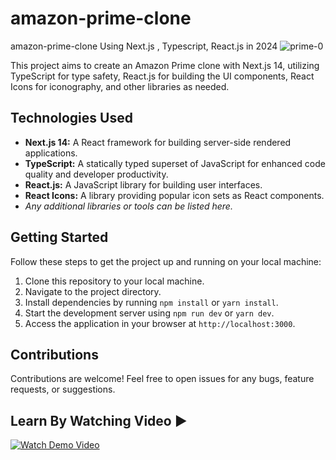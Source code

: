 # amazon-prime-clone
amazon-prime-clone Using Next.js , Typescript, React.js in 2024
![prime-0](https://github.com/EasyCodingTutorial/amazon-prime-clone/assets/84335112/5388858a-975b-4b45-9b45-f81ddddd7ef6)

This project aims to create an Amazon Prime clone with Next.js 14, utilizing TypeScript for type safety, React.js for building the UI components, React Icons for iconography, and other libraries as needed.
 
## Technologies Used
- **Next.js 14:** A React framework for building server-side rendered applications.
- **TypeScript:** A statically typed superset of JavaScript for enhanced code quality and developer productivity.
- **React.js:** A JavaScript library for building user interfaces.
- **React Icons:** A library providing popular icon sets as React components.
- *Any additional libraries or tools can be listed here.*

## Getting Started
Follow these steps to get the project up and running on your local machine:

1. Clone this repository to your local machine.
2. Navigate to the project directory.
3. Install dependencies by running `npm install` or `yarn install`.
4. Start the development server using `npm run dev` or `yarn dev`.
5. Access the application in your browser at `http://localhost:3000`.

## Contributions
Contributions are welcome! Feel free to open issues for any bugs, feature requests, or suggestions.
 


 ## Learn By Watching Video  ▶️
 [![Watch Demo Video](https://img.youtube.com/vi/z4RNIfaR_QM/maxresdefault.jpg)](https://www.youtube.com/watch?v=z4RNIfaR_QM)
 
